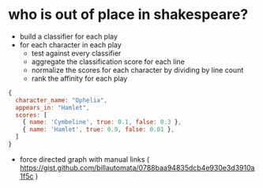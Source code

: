 # who is out of place in shakespeare?

* build a classifier for each play
* for each character in each play
  * test against every classifier
  * aggregate the classification score for each line
  * normalize the scores for each character by dividing by line count
  * rank the affinity for each play

```javascript
{
  character_name: "Ophelia",
  appears_in: "Hamlet",
  scores: [
    { name: 'Cymbeline', true: 0.1, false: 0.3 },
    { name: 'Hamlet', true: 0.9, false: 0.01 },
  ]
}
```


* force directed graph with manual links ( https://gist.github.com/billautomata/0788baa94835dcb4e930e3d3910a1f5c )
